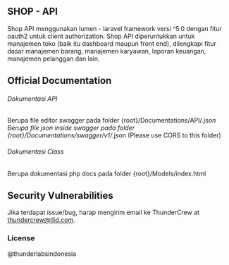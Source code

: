 ## SHOP - API 

Shop API menggunakan lumen - laravel framework versi ^5.0 dengan fitur oauth2 untuk client authorization. Shop API diperuntukkan untuk manajemen toko (baik itu dashboard maupun front end), dilengkapi fitur dasar manajemen barang, manajemen karyawan, laporan keuangan, manajemen pelanggan dan lain.

## Official Documentation

###### Dokumentasi API

Berupa file editor swagger pada folder {root}/Documentations/API/*.json
Berupa file json inside swagger pada folder {root}/Documentations/swagger/v1/*.json (Please use CORS to this folder)

###### Dokumentasi Class
Berupa dokumentasi php docs pada folder {root}/Models/index.html

## Security Vulnerabilities

Jika terdapat issue/bug, harap mengirim email ke ThunderCrew at thundercrew@tlid.com.

### License

@thunderlabsindonesia
